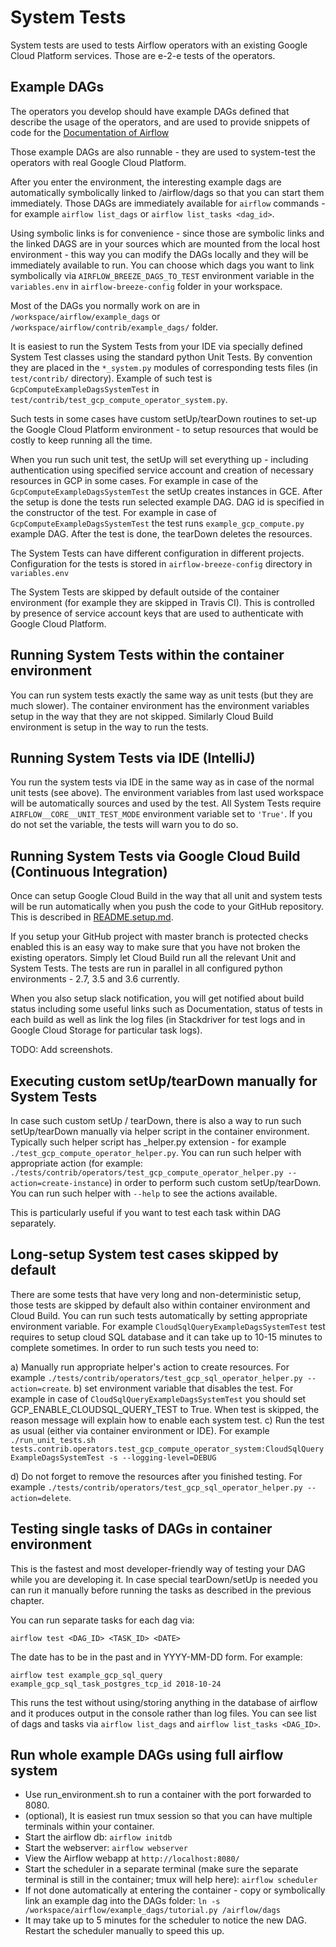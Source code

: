 # System Tests

System tests are used to tests Airflow operators with an existing Google Cloud Platform
services. Those are e-2-e tests of the operators.

## Example DAGs

The operators you develop should have example DAGs defined that describe the usage
of the operators, and are used to provide snippets of code for the 
[Documentation of Airflow](https://airflow.readthedocs.io/en/latest/howto/operator.html)

Those example DAGs are also runnable - they are used to system-test the operators 
with real Google Cloud Platform.

After you enter the environment, the interesting example dags are automatically 
symbolically linked to /airflow/dags so that you can start them immediately. 
Those DAGs are immediately available for `airflow` commands - for example 
`airflow list_dags` or `airflow list_tasks <dag_id>`. 

Using symbolic links is for convenience - since those
are symbolic links and the linked DAGS are in your sources which are mounted from
the local host environment - this way you can modify the DAGs locally and they will be
immediately available to run. You can choose which dags you want to link symbolically 
via `AIRFLOW_BREEZE_DAGS_TO_TEST` environment variable in the `variables.env` in 
`airflow-breeze-config` folder in your workspace.

Most of the DAGs you normally work on are in `/workspace/airflow/example_dags` or
`/workspace/airflow/contrib/example_dags/` folder.

It is easiest to run the System Tests from your IDE via specially defined System Test
classes using the standard python Unit Tests. By convention they are placed in 
the `*_system.py` modules of corresponding tests files (in `test/contrib/` directory).
Example of such test is `GcpComputeExampleDagsSystemTest`
in `test/contrib/test_gcp_compute_operator_system.py`.

Such tests in some cases have custom setUp/tearDown routines to set-up the Google
Cloud Platform environment - to setup resources that would be costly to keep running
all the time.

When you run such unit test, the setUp will set everything up - including
authentication using specified service account and creation of necessary resources in
GCP in some cases. For example in case of the `GcpComputeExampleDagsSystemTest` the setUp
creates instances in GCE. After the setup is done the tests run selected example DAG.
DAG id is specified in the constructor of the test. For example in case
of `GcpComputeExampleDagsSystemTest` the test runs `example_gcp_compute.py` example DAG.
After the test is done, the tearDown deletes the resources.

The System Tests can have different configuration in different projects. Configuration for
the tests is stored in `airflow-breeze-config` directory in `variables.env`

The System Tests are skipped by default outside of the container environment (for
example they are skipped in Travis CI). This is controlled by presence of 
service account keys that are used to authenticate with Google Cloud Platform.

## Running System Tests within the container environment

You can run system tests exactly the same way as unit tests (but they are much slower).
The container environment has the environment variables setup in the way that they are
not skipped. Similarly Cloud Build environment is setup in the way to run the tests.

## Running System Tests via IDE (IntelliJ)

You run the system tests via IDE in the same way as in case of the normal unit tests
(see above). The environment variables from last used workspace will be automatically
sources and used by the test. All System Tests require `AIRFLOW__CORE__UNIT_TEST_MODE`
environment variable set to `'True'`. If you do not set the variable, the tests will
warn you to do so.

## Running System Tests via Google Cloud Build (Continuous Integration)

Once can setup Google Cloud Build in the way that all unit and system tests will be run
automatically when you push the code to your GitHub repository. This is described
in [README.setup.md](README.setup.md). 

If you setup your GitHub project with master branch is protected checks enabled
this is an easy way to make sure that you have not broken the existing operators. 
Simply let Cloud Build run all the relevant Unit and System Tests. 
The tests are run in parallel in all configured python
environments - 2.7, 3.5 and 3.6 currently.

When you also setup slack notification, you will get notified about build status
including some useful links such as Documentation, status of tests in each build as
well as link the log files (in Stackdriver for test logs and in Google Cloud Storage
for particular task logs).

TODO: Add screenshots.

## Executing custom setUp/tearDown manually for System Tests

In case such custom setUp / tearDown, there is also a way to run such setUp/tearDown
manually via helper script in the container environment. Typically such helper
script has _helper.py extension - for example `./test_gcp_compute_operator_helper.py`.
You can run such helper with appropriate action (for example:
`./tests/contrib/operators/test_gcp_compute_operator_helper.py --action=create-instance`)
in  order to perform such custom setUp/tearDown. You can run such helper with `--help`
to see the actions available.

This is particularly useful if you want to test each task within DAG separately.

## Long-setup System test cases skipped by default

There are some tests that have very long and non-deterministic setup, those
tests are skipped by default also within container environment and Cloud Build. You can
run such tests automatically by setting appropriate environment variable. For example
`CloudSqlQueryExampleDagsSystemTest` test requires to setup cloud SQL database and it can
take up to 10-15 minutes to complete sometimes. In order to run such tests you need to:

a) Manually run appropriate helper's action to create resources. For example
`./tests/contrib/operators/test_gcp_sql_operator_helper.py --action=create`.
b) set environment variable that disables the test. For example in case of
`CloudSqlQueryExampleDagsSystemTest` you should set GCP_ENABLE_CLOUDSQL_QUERY_TEST
to True. When test is skipped, the reason message will explain how to enable each system
test.
c) Run the test as usual (either via container environment or IDE). For example
`./run_unit_tests.sh tests.contrib.operators.test_gcp_compute_operator_system:CloudSqlQueryExampleDagsSystemTest -s --logging-level=DEBUG`

d) Do not forget to remove the resources after you finished testing. For example
`./tests/contrib/operators/test_gcp_sql_operator_helper.py --action=delete`.

## Testing single tasks of DAGs in container environment

This is the fastest and most developer-friendly way of testing your DAG while you are
developing it. In case special tearDown/setUp is needed you can run it manually before
running the tasks as described in the previous chapter.

You can run separate tasks for each dag via:

`airflow test <DAG_ID> <TASK_ID> <DATE>`

The date has to be in the past and in YYYY-MM-DD form. For example:

`airflow test example_gcp_sql_query example_gcp_sql_task_postgres_tcp_id 2018-10-24`

This runs the test without using/storing anything in the database of airflow and it
produces output in the console rather than log files. You can see list of dags and
tasks via `airflow list_dags` and `airflow list_tasks <DAG_ID>`.

## Run whole example DAGs using full airflow system

-   Use run_environment.sh to run a container with the port forwarded to 8080.
-   (optional), It is easiest run tmux session so that you can have multiple terminals
    within your container.
-   Start the airflow db: `airflow initdb`
-   Start the webserver: `airflow webserver`
-   View the Airflow webapp at `http://localhost:8080/`
-   Start the scheduler in a separate terminal (make sure the separate terminal
    is still in the container; tmux will help here): `airflow scheduler`
-   If not done automatically at entering the container - copy or symbolically link an
    example dag into the DAGs folder:
    `ln -s /workspace/airflow/example_dags/tutorial.py /airflow/dags`
-   It may take up to 5 minutes for the scheduler to notice the new DAG. Restart
    the scheduler manually to speed this up.
